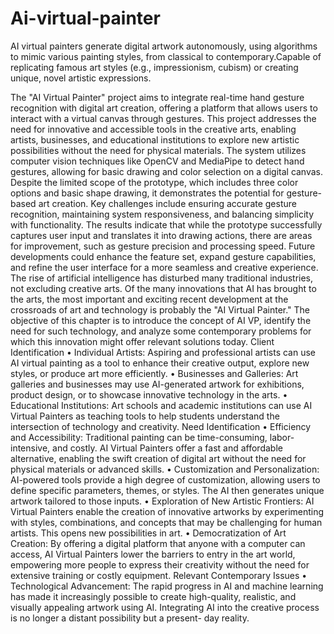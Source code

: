 # Ai-virtual-painter
 AI virtual painters generate digital artwork autonomously, using algorithms to mimic various painting styles, from classical to contemporary.Capable of replicating famous art styles (e.g., impressionism, cubism) or creating unique, novel artistic expressions.

The "AI Virtual Painter" project aims to integrate real-time hand gesture recognition with digital art
creation, offering a platform that allows users to interact with a virtual canvas through gestures. This
project addresses the need for innovative and accessible tools in the creative arts, enabling artists,
businesses, and educational institutions to explore new artistic possibilities without the need for physical
materials. The system utilizes computer vision techniques like OpenCV and MediaPipe to detect hand
gestures, allowing for basic drawing and color selection on a digital canvas. Despite the limited scope of
the prototype, which includes three color options and basic shape drawing, it demonstrates the potential
for gesture-based art creation. Key challenges include ensuring accurate gesture recognition, maintaining
system responsiveness, and balancing simplicity with functionality. The results indicate that while the
prototype successfully captures user input and translates it into drawing actions, there are areas for
improvement, such as gesture precision and processing speed. Future developments could enhance the
feature set, expand gesture capabilities, and refine the user interface for a more seamless and creative
experience.
The rise of artificial intelligence has disturbed many traditional industries, not excluding creative arts.
Of the many innovations that AI has brought to the arts, the most important and exciting recent
development at the crossroads of art and technology is probably the "AI Virtual Painter." The objective
of this chapter is to introduce the concept of AI VP, identify the need for such technology, and analyze
some contemporary problems for which this innovation might offer relevant solutions today.
Client Identification
• Individual Artists: Aspiring and professional artists can use AI virtual painting as a tool to
enhance their creative output, explore new styles, or produce art more efficiently.
• Businesses and Galleries: Art galleries and businesses may use AI-generated artwork for
exhibitions, product design, or to showcase innovative technology in the arts.
• Educational Institutions: Art schools and academic institutions can use AI Virtual Painters as
teaching tools to help students understand the intersection of technology and creativity.
Need Identification
• Efficiency and Accessibility: Traditional painting can be time-consuming, labor-intensive, and
costly. AI Virtual Painters offer a fast and affordable alternative, enabling the swift creation of
digital art without the need for physical materials or advanced skills.
• Customization and Personalization: AI-powered tools provide a high degree of
customization, allowing users to define specific parameters, themes, or styles. The AI then
generates unique artwork tailored to those inputs.
• Exploration of New Artistic Frontiers: AI Virtual Painters enable the creation of innovative
artworks by experimenting with styles, combinations, and concepts that may be challenging for
human artists. This opens new possibilities in art.
• Democratization of Art Creation: By offering a digital platform that anyone with a computer
can access, AI Virtual Painters lower the barriers to entry in the art world, empowering more
people to express their creativity without the need for extensive training or costly equipment.
Relevant Contemporary Issues
• Technological Advancement: The rapid progress in AI and machine learning has made it
increasingly possible to create high-quality, realistic, and visually appealing artwork using AI.
Integrating AI into the creative process is no longer a distant possibility but a present- day
reality.

